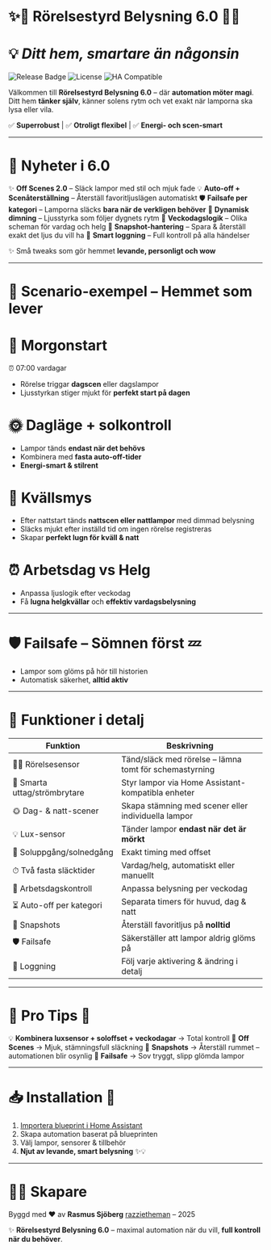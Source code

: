 # ✨🌟 Rörelsestyrd Belysning 6.0 🌟✨

# 💡 *Ditt hem, smartare än någonsin*

![Release Badge](https://img.shields.io/badge/release-6.0-brightgreen?style=flat-square) ![License](https://img.shields.io/badge/license-MIT-blue?style=flat-square) ![HA Compatible](https://img.shields.io/badge/Home_Assistant-Compatible-orange?style=flat-square)

Välkommen till **Rörelsestyrd Belysning 6.0** – där **automation möter magi**.
Ditt hem **tänker själv**, känner solens rytm och vet exakt när lamporna ska lysa eller vila.

✅ **Superrobust** | ✅ **Otroligt flexibel** | ✅ **Energi- och scen-smart**

---

# 🚀 **Nyheter i 6.0**

✨ **Off Scenes 2.0** – Släck lampor med stil och mjuk fade
💡 **Auto-off + Scenåterställning** – Återställ favoritljuslägen automatiskt
🛡️ **Failsafe per kategori** – Lamporna släcks **bara när de verkligen behöver**
🌙 **Dynamisk dimning** – Ljusstyrka som följer dygnets rytm
📅 **Veckodagslogik** – Olika scheman för vardag och helg
📸 **Snapshot-hantering** – Spara & återställ exakt det ljus du vill ha
📝 **Smart loggning** – Full kontroll på alla händelser

✨ Små tweaks som gör hemmet **levande, personligt och wow**

---

# 🌅 **Scenario-exempel – Hemmet som lever**

# 🌄 Morgonstart

⏰ 07:00 vardagar

* Rörelse triggar **dagscen** eller dagslampor
* Ljusstyrkan stiger mjukt för **perfekt start på dagen**

# 🌞 Dagläge + solkontroll

* Lampor tänds **endast när det behövs**
* Kombinera med **fasta auto-off-tider**
* **Energi-smart & stilrent**

# 🌙 Kvällsmys

* Efter nattstart tänds **nattscen eller nattlampor** med dimmad belysning
* Släcks mjukt efter inställd tid om ingen rörelse registreras
* Skapar **perfekt lugn för kväll & natt**

# ⏰ Arbetsdag vs Helg

* Anpassa ljuslogik efter veckodag
* Få **lugna helgkvällar** och **effektiv vardagsbelysning**

---

# 🛡️ **Failsafe – Sömnen först** 💤

* Lampor som glöms på hör till historien
* Automatisk säkerhet, **alltid aktiv**

---

# 🔧 **Funktioner i detalj**

| Funktion                     | Beskrivning                                            |
| ---------------------------- | ------------------------------------------------------ |
| 🚶‍♂️ Rörelsesensor          | Tänd/släck med rörelse – lämna tomt för schemastyrning |
| 🔘 Smarta uttag/strömbrytare | Styr lampor via Home Assistant-kompatibla enheter      |
| 🌞 Dag- & natt-scener        | Skapa stämning med scener eller individuella lampor    |
| 💡 Lux-sensor                | Tänder lampor **endast när det är mörkt**              |
| 🌅 Soluppgång/solnedgång     | Exakt timing med offset                                |
| ⏱ Två fasta släcktider       | Vardag/helg, automatiskt eller manuellt                |
| 📅 Arbetsdagskontroll        | Anpassa belysning per veckodag                         |
| ⏳ Auto-off per kategori      | Separata timers för huvud, dag & natt                  |
| 📸 Snapshots                 | Återställ favoritljus på **nolltid**                   |
| 🛡️ Failsafe                 | Säkerställer att lampor aldrig glöms på                |
| 📝 Loggning                  | Följ varje aktivering & ändring i detalj               |

---

# 🌈 **Pro Tips** 🌟

💡 **Kombinera luxsensor + soloffset + veckodagar** → Total kontroll
🎨 **Off Scenes** → Mjuk, stämningsfull släckning
📸 **Snapshots** → Återställ rummet – automationen blir osynlig
🛌 **Failsafe** → Sov tryggt, slipp glömda lampor

---

# 📥 **Installation** 🎉

1. [Importera blueprint i Home Assistant](https://my.home-assistant.io/redirect/blueprint_import/?blueprint_url=https://github.com/razzietheman/Avancerad-blueprint-for-belysning/blob/main/Tand_slack_blueprint.yaml)
2. Skapa automation baserat på blueprinten
3. Välj lampor, sensorer & tillbehör
4. **Njut av levande, smart belysning** ✨💡

---

# 👨‍💻 **Skapare**

Byggd med ❤️ av **Rasmus Sjöberg** [razzietheman](https://github.com/razzietheman/) – 2025

✨ **Rörelsestyrd Belysning 6.0** – maximal automation när du vill, **full kontroll när du behöver**.